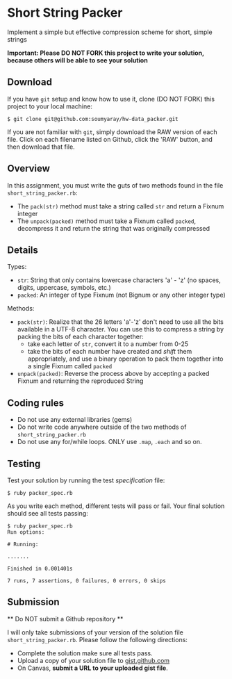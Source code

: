 # Short String Packer

Implement a simple but effective compression scheme for short, simple strings

**Important: Please DO NOT FORK this project to write your solution, because others will be able to see your solution**

## Download
If you have `git` setup and know how to use it, clone (DO NOT FORK) this project to your local machine:
```
$ git clone git@github.com:soumyaray/hw-data_packer.git
```

If you are not familiar with `git`, simply download the RAW version of each file. Click on each filename listed on Github, click the 'RAW' button, and then download that file.

## Overview

In this assignment, you must write the guts of two methods found in the file `short_string_packer.rb`:
- The `pack(str)` method must take a string called `str` and return a Fixnum integer
- The `unpack(packed)` method must take a Fixnum called `packed`, decompress it and return the string that was originally compressed

## Details
Types:
- `str`: String that only contains lowercase characters 'a' - 'z' (no spaces, digits, uppercase, symbols, etc.)
- `packed`: An integer of type Fixnum (not Bignum or any other integer type)

Methods:
- `pack(str)`: Realize that the 26 letters 'a'-'z' don't need to use all the bits available in a UTF-8 character. You can use this to compress a string by packing the bits of each character together:
  - take each letter of `str`, convert it to a number from 0-25
  - take the bits of each number have created and *shift* them appropriately, and use a binary operation to pack them together into a single Fixnum called `packed`
- `unpack(packed)`: Reverse the process above by accepting a packed Fixnum and returning the reproduced String

## Coding rules
- Do not use any external libraries (gems)
- Do not write code anywhere outside of the two methods of `short_string_packer.rb`
- Do not use any for/while loops. ONLY use `.map`, `.each` and so on.

## Testing
Test your solution by running the test *specification* file:
```
$ ruby packer_spec.rb
```
As you write each method, different tests will pass or fail. Your final solution should see all tests passing:
```
$ ruby packer_spec.rb
Run options:

# Running:

.......

Finished in 0.001401s

7 runs, 7 assertions, 0 failures, 0 errors, 0 skips
```

## Submission
** Do NOT submit a Github repository **

I will only take submissions of your version of the solution file `short_string_packer.rb`. Please follow the following directions:

- Complete the solution make sure all tests pass.
- Upload a copy of your solution file to [gist.github.com](https://gist.github.com)
- On Canvas, **submit a URL to your uploaded gist file**.
